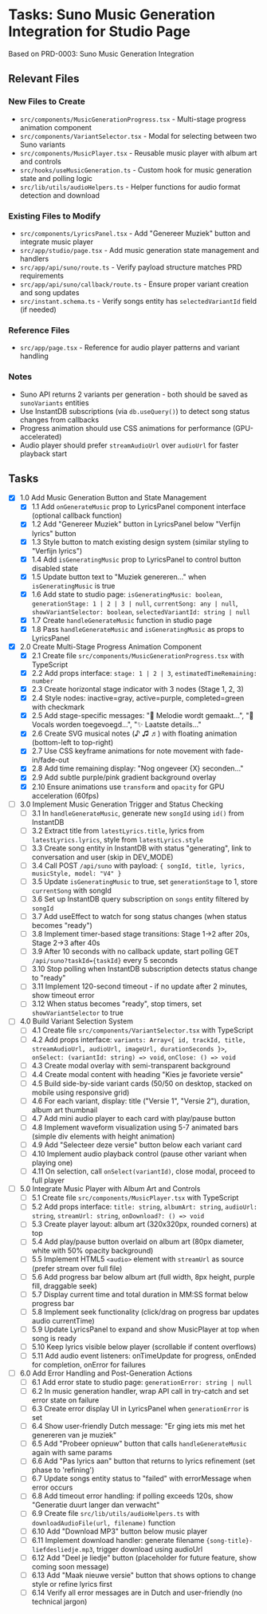 # Tasks: Suno Music Generation Integration for Studio Page

Based on PRD-0003: Suno Music Generation Integration

## Relevant Files

### New Files to Create
- `src/components/MusicGenerationProgress.tsx` - Multi-stage progress animation component
- `src/components/VariantSelector.tsx` - Modal for selecting between two Suno variants
- `src/components/MusicPlayer.tsx` - Reusable music player with album art and controls
- `src/hooks/useMusicGeneration.ts` - Custom hook for music generation state and polling logic
- `src/lib/utils/audioHelpers.ts` - Helper functions for audio format detection and download

### Existing Files to Modify
- `src/components/LyricsPanel.tsx` - Add "Genereer Muziek" button and integrate music player
- `src/app/studio/page.tsx` - Add music generation state management and handlers
- `src/app/api/suno/route.ts` - Verify payload structure matches PRD requirements
- `src/app/api/suno/callback/route.ts` - Ensure proper variant creation and song updates
- `src/instant.schema.ts` - Verify songs entity has `selectedVariantId` field (if needed)

### Reference Files
- `src/app/page.tsx` - Reference for audio player patterns and variant handling

### Notes
- Suno API returns 2 variants per generation - both should be saved as `sunoVariants` entities
- Use InstantDB subscriptions (via `db.useQuery()`) to detect song status changes from callbacks
- Progress animation should use CSS animations for performance (GPU-accelerated)
- Audio player should prefer `streamAudioUrl` over `audioUrl` for faster playback start

## Tasks

- [x] 1.0 Add Music Generation Button and State Management
  - [x] 1.1 Add `onGenerateMusic` prop to LyricsPanel component interface (optional callback function)
  - [x] 1.2 Add "Genereer Muziek" button in LyricsPanel below "Verfijn lyrics" button
  - [x] 1.3 Style button to match existing design system (similar styling to "Verfijn lyrics")
  - [x] 1.4 Add `isGeneratingMusic` prop to LyricsPanel to control button disabled state
  - [x] 1.5 Update button text to "Muziek genereren..." when `isGeneratingMusic` is true
  - [x] 1.6 Add state to studio page: `isGeneratingMusic: boolean`, `generationStage: 1 | 2 | 3 | null`, `currentSong: any | null`, `showVariantSelector: boolean`, `selectedVariantId: string | null`
  - [x] 1.7 Create `handleGenerateMusic` function in studio page
  - [x] 1.8 Pass `handleGenerateMusic` and `isGeneratingMusic` as props to LyricsPanel

- [x] 2.0 Create Multi-Stage Progress Animation Component
  - [x] 2.1 Create file `src/components/MusicGenerationProgress.tsx` with TypeScript
  - [x] 2.2 Add props interface: `stage: 1 | 2 | 3`, `estimatedTimeRemaining: number`
  - [x] 2.3 Create horizontal stage indicator with 3 nodes (Stage 1, 2, 3)
  - [x] 2.4 Style nodes: inactive=gray, active=purple, completed=green with checkmark
  - [x] 2.5 Add stage-specific messages: "🎵 Melodie wordt gemaakt...", "🎤 Vocals worden toegevoegd...", "✨ Laatste details..."
  - [x] 2.6 Create SVG musical notes (♪ ♫ ♬) with floating animation (bottom-left to top-right)
  - [x] 2.7 Use CSS keyframe animations for note movement with fade-in/fade-out
  - [x] 2.8 Add time remaining display: "Nog ongeveer {X} seconden..."
  - [x] 2.9 Add subtle purple/pink gradient background overlay
  - [x] 2.10 Ensure animations use `transform` and `opacity` for GPU acceleration (60fps)

- [ ] 3.0 Implement Music Generation Trigger and Status Checking
  - [ ] 3.1 In `handleGenerateMusic`, generate new `songId` using `id()` from InstantDB
  - [ ] 3.2 Extract title from `latestLyrics.title`, lyrics from `latestLyrics.lyrics`, style from `latestLyrics.style`
  - [ ] 3.3 Create song entity in InstantDB with status "generating", link to conversation and user (skip in DEV_MODE)
  - [ ] 3.4 Call POST `/api/suno` with payload: `{ songId, title, lyrics, musicStyle, model: "V4" }`
  - [ ] 3.5 Update `isGeneratingMusic` to true, set `generationStage` to 1, store `currentSong` with songId
  - [ ] 3.6 Set up InstantDB query subscription on `songs` entity filtered by `songId`
  - [ ] 3.7 Add useEffect to watch for song status changes (when status becomes "ready")
  - [ ] 3.8 Implement timer-based stage transitions: Stage 1→2 after 20s, Stage 2→3 after 40s
  - [ ] 3.9 After 10 seconds with no callback update, start polling GET `/api/suno?taskId={taskId}` every 5 seconds
  - [ ] 3.10 Stop polling when InstantDB subscription detects status change to "ready"
  - [ ] 3.11 Implement 120-second timeout - if no update after 2 minutes, show timeout error
  - [ ] 3.12 When status becomes "ready", stop timers, set `showVariantSelector` to true

- [ ] 4.0 Build Variant Selection System
  - [ ] 4.1 Create file `src/components/VariantSelector.tsx` with TypeScript
  - [ ] 4.2 Add props interface: `variants: Array<{ id, trackId, title, streamAudioUrl, audioUrl, imageUrl, durationSeconds }>`, `onSelect: (variantId: string) => void`, `onClose: () => void`
  - [ ] 4.3 Create modal overlay with semi-transparent background
  - [ ] 4.4 Create modal content with heading "Kies je favoriete versie"
  - [ ] 4.5 Build side-by-side variant cards (50/50 on desktop, stacked on mobile using responsive grid)
  - [ ] 4.6 For each variant, display: title ("Versie 1", "Versie 2"), duration, album art thumbnail
  - [ ] 4.7 Add mini audio player to each card with play/pause button
  - [ ] 4.8 Implement waveform visualization using 5-7 animated bars (simple div elements with height animation)
  - [ ] 4.9 Add "Selecteer deze versie" button below each variant card
  - [ ] 4.10 Implement audio playback control (pause other variant when playing one)
  - [ ] 4.11 On selection, call `onSelect(variantId)`, close modal, proceed to full player

- [ ] 5.0 Integrate Music Player with Album Art and Controls
  - [ ] 5.1 Create file `src/components/MusicPlayer.tsx` with TypeScript
  - [ ] 5.2 Add props interface: `title: string`, `albumArt: string`, `audioUrl: string`, `streamUrl: string`, `onDownload?: () => void`
  - [ ] 5.3 Create player layout: album art (320x320px, rounded corners) at top
  - [ ] 5.4 Add play/pause button overlaid on album art (80px diameter, white with 50% opacity background)
  - [ ] 5.5 Implement HTML5 `<audio>` element with `streamUrl` as source (prefer stream over full file)
  - [ ] 5.6 Add progress bar below album art (full width, 8px height, purple fill, draggable seek)
  - [ ] 5.7 Display current time and total duration in MM:SS format below progress bar
  - [ ] 5.8 Implement seek functionality (click/drag on progress bar updates audio currentTime)
  - [ ] 5.9 Update LyricsPanel to expand and show MusicPlayer at top when song is ready
  - [ ] 5.10 Keep lyrics visible below player (scrollable if content overflows)
  - [ ] 5.11 Add audio event listeners: onTimeUpdate for progress, onEnded for completion, onError for failures

- [ ] 6.0 Add Error Handling and Post-Generation Actions
  - [ ] 6.1 Add error state to studio page: `generationError: string | null`
  - [ ] 6.2 In music generation handler, wrap API call in try-catch and set error state on failure
  - [ ] 6.3 Create error display UI in LyricsPanel when `generationError` is set
  - [ ] 6.4 Show user-friendly Dutch message: "Er ging iets mis met het genereren van je muziek"
  - [ ] 6.5 Add "Probeer opnieuw" button that calls `handleGenerateMusic` again with same params
  - [ ] 6.6 Add "Pas lyrics aan" button that returns to lyrics refinement (set phase to 'refining')
  - [ ] 6.7 Update songs entity status to "failed" with errorMessage when error occurs
  - [ ] 6.8 Add timeout error handling: if polling exceeds 120s, show "Generatie duurt langer dan verwacht"
  - [ ] 6.9 Create file `src/lib/utils/audioHelpers.ts` with `downloadAudioFile(url, filename)` function
  - [ ] 6.10 Add "Download MP3" button below music player
  - [ ] 6.11 Implement download handler: generate filename `{song-title}-liefdesliedje.mp3`, trigger download using audioUrl
  - [ ] 6.12 Add "Deel je liedje" button (placeholder for future feature, show coming soon message)
  - [ ] 6.13 Add "Maak nieuwe versie" button that shows options to change style or refine lyrics first
  - [ ] 6.14 Verify all error messages are in Dutch and user-friendly (no technical jargon)
